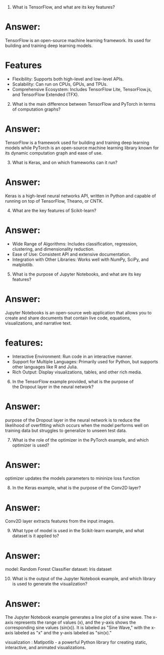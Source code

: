 1. What is TensorFlow, and what are its key features?
# Answer:
TensorFlow is an open-source machine learning framework. Its used for building and training deep learning models.
# Features
- Flexibility: Supports both high-level and low-level APIs.
- Scalability: Can run on CPUs, GPUs, and TPUs.
- Comprehensive Ecosystem: Includes TensorFlow Lite, TensorFlow.js, and TensorFlow Extended (TFX).

2. What is the main difference between TensorFlow and PyTorch in terms of computation graphs?
# Answer:
TensorFlow is a framework used for building and training deep learning models while PyTorch is  an open-source machine learning library known for its dynamic computation graph and ease of use.

3. What is Keras, and on which frameworks can it run?
# Answer:
Keras is a high-level neural networks API, written in Python and capable of running on top of TensorFlow, Theano, or CNTK.

4. What are the key features of Scikit-learn?
# Answer:
- Wide Range of Algorithms: Includes classification, regression, clustering, and dimensionality reduction.
- Ease of Use: Consistent API and extensive documentation.
- Integration with Other Libraries: Works well with NumPy, SciPy, and matplotlib.

5. What is the purpose of Jupyter Notebooks, and what are its key features?
# Answer:
Jupyter Notebooks is an open-source web application that allows you to create and share documents that contain live code, equations, visualizations, and narrative text.

# features:
- Interactive Environment: Run code in an interactive manner.
- Support for Multiple Languages: Primarily used for Python, but supports other languages like R and Julia.
- Rich Output: Display visualizations, tables, and other rich media.


6. In the TensorFlow example provided, what is the purpose of the Dropout layer in the neural network?
# Answer:
purpose of the Dropout layer in the neural network is to reduce the likelihood of overfitting which occurs when the model performs well on training data but struggles to generalize to unseen test data.


7. What is the role of the optimizer in the PyTorch example, and which optimizer is used?
# Answer:
optimizer updates the models parameters to mininize loss function



8. In the Keras example, what is the purpose of the Conv2D layer?
# Answer:
 Conv2D layer extracts features from the input images.

9. What type of model is used in the Scikit-learn example, and what dataset is it applied to?
# Answer:
model: Random Forest Classifier
dataset: Iris dataset


10. What is the output of the Jupyter Notebook example, and which library is used to generate the visualization?
# Answer:
The Jupyter Notebook example generates a line plot of a sine wave. The x-axis represents the range of values (x), and the y-axis shows the corresponding sine values (sin(x)). It is labeled as "Sine Wave," with the x-axis labeled as "x" and the y-axis labeled as "sin(x)." 

visualization : Matlpotlib - a powerful Python library for creating static, interactive, and animated visualizations.
